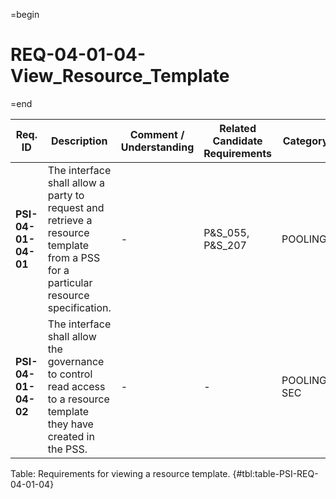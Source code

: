 =begin

# REQ-04-01-04-View_Resource_Template

=end

| Req. ID                        | Description                         | Comment / Understanding                  | Related Candidate Requirements | Category                       |
| ------------------------------ | ----------------------------------- | ---------------------------------------- | ------------------------------ | ------------------------------ |
| __PSI-04-01-04-01__ | The interface shall allow a party to request and retrieve a resource template from a PSS for a particular resource specification. | -                       | P&S_055, P&S_207               | POOLING      |
| __PSI-04-01-04-02__ | The interface shall allow the governance to control read access to a resource template they have created in the PSS.              | -                       | -                              | POOLING, SEC |

Table: Requirements for viewing a resource template. {#tbl:table-PSI-REQ-04-01-04}
